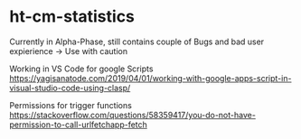# ht-cm-statistics
Currently in Alpha-Phase, still contains couple of Bugs and bad user expierience -> Use with caution

Working in VS Code for google Scripts
https://yagisanatode.com/2019/04/01/working-with-google-apps-script-in-visual-studio-code-using-clasp/

Permissions for trigger functions
https://stackoverflow.com/questions/58359417/you-do-not-have-permission-to-call-urlfetchapp-fetch
